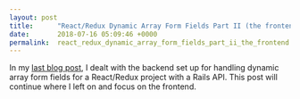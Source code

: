 ```yaml
---
layout: post
title:      "React/Redux Dynamic Array Form Fields Part II (the frontend)"
date:       2018-07-16 05:09:46 +0000
permalink:  react_redux_dynamic_array_form_fields_part_ii_the_frontend
---
```



In my [last blog post](http://http://kspencerevans.com/react_redux_dynamic_array_form_fields), I dealt with the backend set up for handling dynamic array form fields for a React/Redux project with a Rails API.  This post will continue where I left on and focus on the frontend.  


